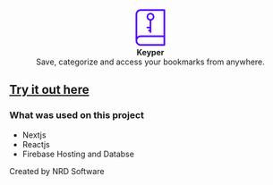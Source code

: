 <p align="center">
    <img src="./logo.png"/><br/>
    <strong>Keyper</strong><br/>
    Save, categorize and access your bookmarks from anywhere.
</p>

## [Try it out here](https://keyper-bookmarks.web.app/ "Homepage")

### What was used on this project

- Nextjs
- Reactjs
- Firebase Hosting and Databse

Created by NRD Software
